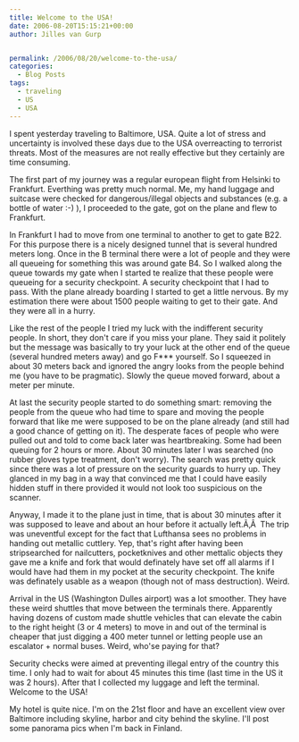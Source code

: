 ```yaml
---
title: Welcome to the USA!
date: 2006-08-20T15:15:21+00:00
author: Jilles van Gurp


permalink: /2006/08/20/welcome-to-the-usa/
categories:
  - Blog Posts
tags:
  - traveling
  - US
  - USA
---
```

I spent yesterday traveling to Baltimore, USA. Quite a lot of stress and uncertainty is involved these days due to the USA overreacting to terrorist threats. Most of the measures are not really effective but they certainly are time consuming.

The first part of my journey was a regular european flight from Helsinki to Frankfurt. Everthing was pretty much normal. Me, my hand luggage and suitcase were checked for dangerous/illegal objects and substances (e.g. a bottle of water :-) ), I proceeded to the gate, got on the plane and flew to Frankfurt.

In Frankfurt I had to move from one terminal to another to get to gate B22. For this purpose there is a nicely designed tunnel that is several hundred meters long. Once in the B terminal there were a lot of people and they were all queueing for something this was around gate B4. So I walked along the queue towards my gate when I started te realize that these people were queueing for a security checkpoint. A security checkpoint that I had to pass. With the plane already boarding I started to get a little nervous. By my estimation there were about 1500 people waiting to get to their gate. And they were all in a hurry.

Like the rest of the people I tried my luck with the indifferent security people. In short, they don't care if you miss your plane. They said it politely but the message was basically to try your luck at the other end of the queue (several hundred meters away) and go F*** yourself. So I squeezed in about 30 meters back and ignored the angry looks from the people behind me (you have to be pragmatic). Slowly the queue moved forward, about a meter per minute.

At last the security people started to do something smart: removing the people from the queue who had time to spare and moving the people forward that like me were supposed to be on the plane already (and still had a good chance of getting on it). The desperate faces of people who were pulled out and told to come back later was heartbreaking. Some had been queuing for 2 hours or more. About 30 minutes later I was searched (no rubber gloves type treatment, don't worry). The search was pretty quick since there was a lot of pressure on the security guards to hurry up. They glanced in my bag in a way that convinced me that I could have easily hidden stuff in there provided it would not look too suspicious on the scanner.

Anyway, I made it to the plane just in time, that is about 30 minutes after it was supposed to leave and about an hour before it actually left.Ã‚Â  The trip was uneventful except for the fact that Lufthansa sees no problems in handing out metallic cuttlery. Yep, that's right after having been stripsearched for nailcutters, pocketknives and other mettalic objects they gave me a knife and fork that would definately have set off all alarms if I would have had them in my pocket at the security checkpoint. The knife was definately usable as a weapon (though not of mass destruction). Weird.

Arrival in the US (Washington Dulles airport) was a lot smoother. They have these weird shuttles that move between the terminals there. Apparently having dozens of custom made shuttle vehicles that can elevate the cabin to the right height (3 or 4 meters) to move in and out of the terminal is cheaper that just digging a 400 meter tunnel or letting people use an escalator + normal buses. Weird, who'se paying for that?

Security checks were aimed at preventing illegal entry of the country this time. I only had to wait for about 45 minutes this time (last time in the US it was 2 hours). After that I collected my luggage and left the terminal.
Welcome to the USA!

My hotel is quite nice. I'm on the 21st floor and have an excellent view over Baltimore including skyline, harbor and city behind the skyline. I'll post some panorama pics when I'm back in Finland.